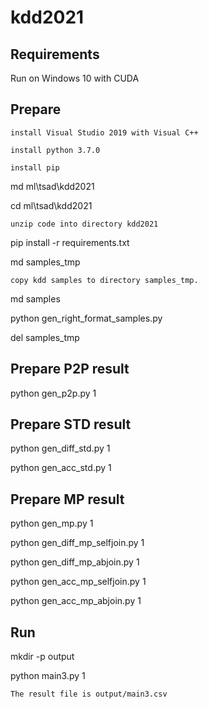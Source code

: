 # kdd2021

## Requirements

Run on Windows 10 with CUDA

## Prepare
```
install Visual Studio 2019 with Visual C++

install python 3.7.0

install pip
```

md ml\tsad\kdd2021

cd ml\tsad\kdd2021

```
unzip code into directory kdd2021
```

pip install -r requirements.txt

md samples_tmp

```
copy kdd samples to directory samples_tmp.
```

md samples

python gen_right_format_samples.py

del samples_tmp

## Prepare P2P result
python gen_p2p.py 1

## Prepare STD result
python gen_diff_std.py 1

python gen_acc_std.py 1

## Prepare MP result
python gen_mp.py 1

python gen_diff_mp_selfjoin.py 1

python gen_diff_mp_abjoin.py 1

python gen_acc_mp_selfjoin.py 1

python gen_acc_mp_abjoin.py 1

## Run
mkdir -p output

python main3.py 1

```
The result file is output/main3.csv
```